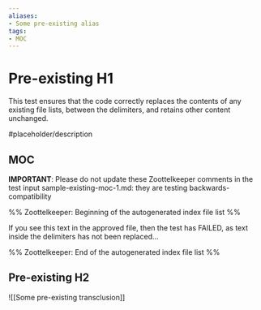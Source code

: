 ```yaml
---
aliases:
- Some pre-existing alias
tags: 
- MOC
---
```


# Pre-existing H1

This test ensures that the code correctly replaces the contents of
any existing file lists, between the delimiters, and retains
other content unchanged.

#placeholder/description 

## MOC

**IMPORTANT**: Please do not update these Zoottelkeeper comments in the test input
sample-existing-moc-1.md: they are testing backwards-compatibility

%% Zoottelkeeper: Beginning of the autogenerated index file list  %%

If you see this text in the approved file, then the test has FAILED,
as text inside the delimiters has not been replaced...

%% Zoottelkeeper: End of the autogenerated index file list  %%

## Pre-existing H2

![[Some pre-existing transclusion]]
